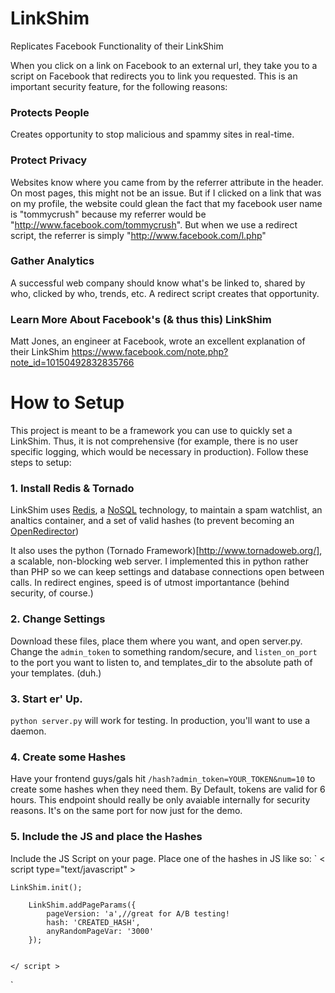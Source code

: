 LinkShim
========

Replicates Facebook Functionality of their LinkShim

When you click on a link on Facebook to an external url, they take you to a script on Facebook that redirects you to link you requested. This is an important security feature, for the following reasons:

### Protects People
Creates opportunity to stop malicious and spammy sites in real-time.

### Protect Privacy
Websites know where you came from by the referrer attribute in the header. On most pages, this might not be an issue. But if I clicked on a link that was on my profile, the website could glean the fact that my facebook user
name is "tommycrush" because my referrer would be "http://www.facebook.com/tommycrush". But when we use a redirect script, the referrer is simply "http://www.facebook.com/l.php"

### Gather Analytics
A successful web company should know what's be linked to, shared by who, clicked by who, trends, etc. A redirect script creates that opportunity.


### Learn More About Facebook's (& thus this) LinkShim
Matt Jones, an engineer at Facebook, wrote an excellent explanation of their LinkShim
https://www.facebook.com/note.php?note_id=10150492832835766

How to Setup
========
This project is meant to be a framework you can use to quickly set a LinkShim. Thus, it is not comprehensive (for example, there is no user specific logging, which would be necessary in production). Follow these steps to setup:

### 1. Install Redis & Tornado
LinkShim uses [Redis](http://redis.io), a [NoSQL](http://en.wikipedia.org/wiki/NoSQL) technology, to maintain a spam watchlist, an analtics container, and a set of valid hashes (to prevent becoming an [OpenRedirector](https://www.owasp.org/index.php/Open_redirect))

It also uses the python (Tornado Framework)[http://www.tornadoweb.org/], a scalable, non-blocking web server. I implemented this in python rather than PHP so we can keep settings and database connections open between calls. In redirect engines, speed is of utmost importantance (behind security, of course.)

### 2. Change Settings
Download these files, place them where you want, and open server.py. Change the `admin_token` to something random/secure, and `listen_on_port` to the port you want to listen to, and templates_dir to the absolute path of your templates. (duh.)

### 3. Start er' Up.
`python server.py` will work for testing. In production, you'll want to use a daemon.

### 4. Create some Hashes
Have your frontend guys/gals hit `/hash?admin_token=YOUR_TOKEN&num=10` to create some hashes when they need them. By Default, tokens are valid for 6 hours. This endpoint should really be only avaiable internally for security reasons. It's on the same port for now just for the demo. 

### 5. Include the JS and place the Hashes
Include the JS Script on your page. Place one of the hashes in JS like so:
`
<  script type="text/javascript"  >

  	LinkShim.init();
  	
		LinkShim.addPageParams({
		    pageVersion: 'a',//great for A/B testing!
		    hash: 'CREATED_HASH',
		    anyRandomPageVar: '3000'
		});
		
		
	</ script >
`